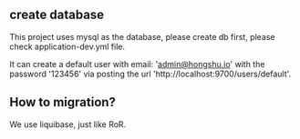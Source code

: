 ## create database
This project uses mysql as the database, please create db first, please check application-dev.yml file.

It can create a default user with email: 'admin@hongshu.io' with the password '123456' via posting the url
'http://localhost:9700/users/default'.

## How to migration?

We use liquibase, just like RoR.


